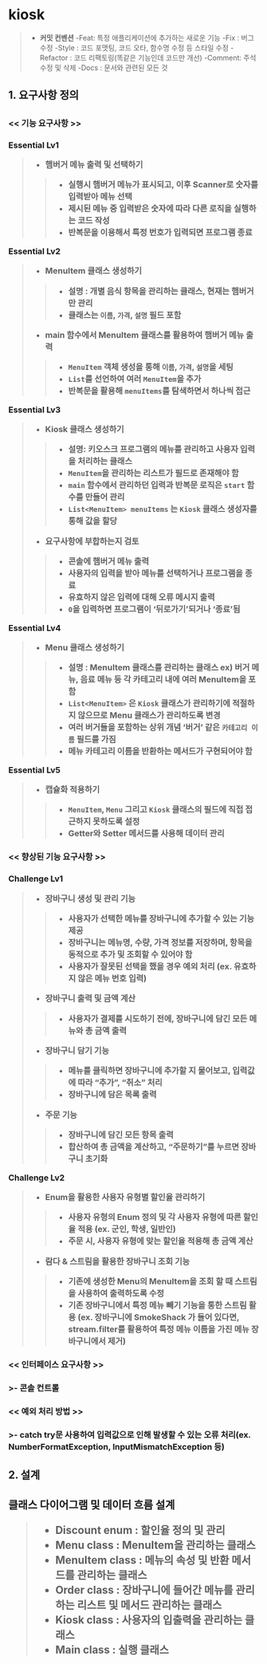 # kiosk

>- **커밋 컨벤션**
-Feat: 특정 애플리케이션에 추가하는 새로운 기능
-Fix : 버그 수정
-Style : 코드 포맷팅, 코드 오타, 함수명 수정 등 스타일 수정
-Refactor : 코드 리팩토링(똑같은 기능인데 코드만 개선)
-Comment: 주석 수정 및 삭제
-Docs : 문서와 관련된 모든 것


<H2>1. 요구사항 정의<H2/>

<H3><< 기능 요구사항 >><H3/>

**Essential Lv1**
>- 햄버거 메뉴 출력 및 선택하기
>>- 실행시 햄버거 메뉴가 표시되고, 이후 Scanner로 숫자를 입력받아 메뉴 선택
>>- 제시된 메뉴 중 입력받은 숫자에 따라 다른 로직을 실행하는 코드 작성
>>- 반복문을 이용해서 특정 번호가 입력되면 프로그램 종료

**Essential Lv2**
>- MenuItem 클래스 생성하기
>>- 설명 : 개별 음식 항목을 관리하는 클래스, 현재는 햄버거만 관리
>>- 클래스는 `이름`, `가격`, `설명` 필드 포함
>- main 함수에서 MenuItem 클래스를 활용하여 햄버거 메뉴 출력
>>- `MenuItem` 객체 생성을 통해 `이름`, `가격`, `설명`을 세팅
>>- `List`를 선언하여 여러 `MenuItem`을 추가
>>- 반복문을 활용해 `menuItems`를 탐색하면서 하나씩 접근

**Essential Lv3**
>- Kiosk 클래스 생성하기
>>- 설명: 키오스크 프로그램의 메뉴를 관리하고 사용자 입력을 처리하는 클래스
>>- `MenuItem`을 관리하는 리스트가 필드로 존재해야 함
>>- `main` 함수에서 관리하던 입력과 반복문 로직은 `start` 함수를 만들어 관리
>>- `List<MenuItem> menuItems` 는 `Kiosk` 클래스 생성자를 통해 값을 할당
>- 요구사항에 부합하는지 검토
>>- 콘솔에 햄버거 메뉴 출력
>>- 사용자의 입력을 받아 메뉴를 선택하거나 프로그램을 종료
>>- 유효하지 않은 입력에 대해 오류 메시지 출력
>>- `0`을 입력하면 프로그램이 ‘뒤로가기’되거나 ‘종료’됨

**Essential Lv4**
>- Menu 클래스 생성하기
>>- 설명 : MenuItem 클래스를 관리하는 클래스
    ex) 버거 메뉴, 음료 메뉴 등 각 카테고리 내에 여러 MenuItem을 포함
>>- `List<MenuItem>` 은 `Kiosk` 클래스가 관리하기에 적절하지 않으므로 Menu 클래스가 관리하도록 변경
>>- 여러 버거들을 포함하는 상위 개념 ‘버거’ 같은 `카테고리 이름` 필드를 가짐
>>- 메뉴 카테고리 이름을 반환하는 메서드가 구현되어야 함

**Essential Lv5**
>- 캡슐화 적용하기
>>- `MenuItem`, `Menu` 그리고 `Kiosk` 클래스의 필드에 직접 접근하지 못하도록 설정
>>- Getter와 Setter 메서드를 사용해 데이터 관리



<H3><< 향상된 기능 요구사항 >><H3/>

**Challenge Lv1**
>- 장바구니 생성 및 관리 기능
>>- 사용자가 선택한 메뉴를 장바구니에 추가할 수 있는 기능 제공
>>- 장바구니는 메뉴명, 수량, 가격 정보를 저장하며, 항목을 동적으로 추가 및 조회할 수 있어야 함
>>- 사용자가 잘못된 선택을 했을 경우 예외 처리 (ex. 유효하지 않은 메뉴 번호 입력)
>- 장바구니 출력 및 금액 계산
>>- 사용자가 결제를 시도하기 전에, 장바구니에 담긴 모든 메뉴와 총 금액 출력
>- 장바구니 담기 기능
>>- 메뉴를 클릭하면 장바구니에 추가할 지 물어보고, 입력값에 따라 “추가”, “취소” 처리
>>- 장바구니에 담은 목록 출력
>- 주문 기능
>>- 장바구니에 담긴 모든 항목 출력
>>- 합산하여 총 금액을 계산하고, “주문하기”를 누르면 장바구니 초기화

**Challenge Lv2**
>- Enum을 활용한 사용자 유형별 할인율 관리하기
>>- 사용자 유형의 Enum 정의 및 각 사용자 유형에 따른 할인율 적용 (ex. 군인, 학생, 일반인)
>>- 주문 시, 사용자 유형에 맞는 할인율 적용해 총 금액 계산
>- 람다 & 스트림을 활용한 장바구니 조회 기능
>>- 기존에 생성한 Menu의 MenuItem을 조회 할 때 스트림을 사용하여 출력하도록 수정
>>- 기존 장바구니에서 특정 메뉴 빼기 기능을 통한 스트림 활용
    (ex. 장바구니에 SmokeShack 가 들어 있다면, stream.filter를 활용하여 특정 메뉴 이름을 가진 메뉴 장바구니에서 제거)

<H3><< 인터페이스 요구사항 >><H3/>
>- 콘솔 컨트롤

<H3><< 예외 처리 방법 >><H3/>
>- catch try문 사용하여 입력값으로 인해 발생할 수 있는 오류 처리(ex. NumberFormatException, InputMismatchException 등)


<h2>2. 설계<h2/>

**클래스 다이어그램 및 데이터 흐름 설계**
>- Discount enum : 할인율 정의 및 관리
>- Menu class : MenuItem을 관리하는 클래스
>- MenuItem class : 메뉴의 속성 및 반환 메서드를 관리하는 클래스
>- Order class : 장바구니에 들어간 메뉴를 관리하는 리스트 및 메서드 관리하는 클래스
>- Kiosk class : 사용자의 입출력을 관리하는 클래스
>- Main class : 실행 클래스
